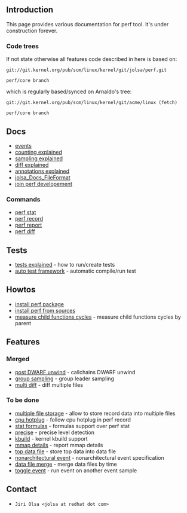## Introduction

This page provides various documentation for perf tool.
It's under construction forever.

### Code trees
If not state otherwise all features code described in here is based on:

```
git://git.kernel.org/pub/scm/linux/kernel/git/jolsa/perf.git

perf/core branch
```

which is regularly based/synced on Arnaldo's tree:

```
git://git.kernel.org/pub/scm/linux/kernel/git/acme/linux (fetch)

perf/core branch
```

## Docs

- [events](./jolsa_docs_event.md)
- [counting explained](./jolsa_docs_counting.md)
- [sampling explained](./jolsa_docs_sampling.md)
- [diff explained](./jolsa_docs_sampling.md)
- [annotations explained](./jolsa_docs_annotations.md)
- [jolsa_Docs_FileFormat](./file_format_description.md)
- [join perf developement](./jolsa_docs_developing.md)

### Commands
- [perf stat](./jolsa_docs_perf_stat.md)
- [perf record](./jolsa_docs_perf_stat.md)
- [perf report](./jolsa_docs_perf_stat.md)
- [perf diff](./jolsa_docs_perf_stat.md)

## Tests

- [tests explained](./jolsa_tests_explained.md) - how to run/create tests
- [auto test framework](./jolsa_tests_auto.md) - automatic compile/run test

## Howtos

- [install perf package](./jolsa_howto_install.md)
- [install perf from sources](./jolsa_howto_install_sources.md)
- [measure child functions cycles](./jolsa_howto_measure_child_functions_cycles.md) - measure child functions cycles by parent

## Features

### Merged

- [post DWARF unwind](./jolsa_features_post_dwarf_unwind.md) - callchains DWARF unwind
- [group sampling](jolsa_features_groupsampling.md) - group leader sampling
- [multi diff](./jolsa_features_multidiff.md) - diff multiple files

### To be done

- [multiple file storage](./jolsa_features_multiple_file_storage.md) - allow to store record data into multiple files
- [cpu hotplug](./jolsa_features_cpu_hotplug.md) - follow cpu hotplug in perf record
- [stat formulas](./jolsa_features_stat_formulas.md) - formulas support over perf stat
- [precise](./jolsa_features_precise.md) - precise level detection
- [kbuild](./jolsa_features_kbuild.md) - kernel kbuild support
- [mmap details](./jolsa_features_mmap.md) - report mmap details
- [top data file](./jolsa_features_record_top_data_file.md) - store top data into data file
- [nonarchitectural event](./jolsa_features_nonarchitectural_events.md) - nonarchitectural event specification
- [data file merge](./jolsa_features_data_file_merge.md) - merge data files by time
- [toggle event](./jolsa_features_togle_event.md) - run event on another event sample

## Contact
- `Jiri Olsa <jolsa at redhat dot com>`
